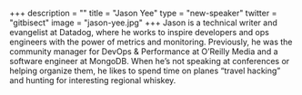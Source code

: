 +++
description = ""
title = "Jason Yee"
type = "new-speaker"
twitter = "gitbisect"
image = "jason-yee.jpg"
+++
Jason is a technical writer and evangelist at Datadog, where he works to
inspire developers and ops engineers with the power of metrics and monitoring.
Previously, he was the community manager for DevOps & Performance at O’Reilly
Media and a software engineer at MongoDB. When he’s not speaking at conferences
or helping organize them, he likes to spend time on planes “travel hacking” and
hunting for interesting regional whiskey.
